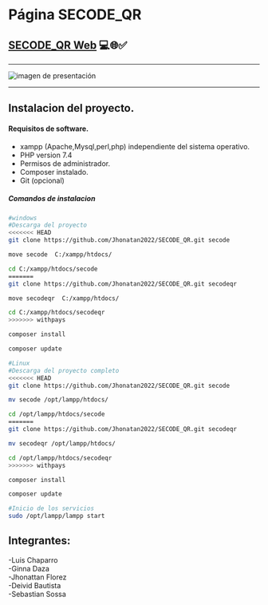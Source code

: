 # Página SECODE_QR

## [SECODE_QR Web](https://jhonatan2022.github.io/SECODE_QR/secode/views/) 💻🌐✅

---

![imagen de presentación](https://user-images.githubusercontent.com/101368711/168451328-ad0ef3c8-383c-421e-9700-1bab58299581.png)

---
## Instalacion del proyecto.

#### Requisitos de software.
* xampp (Apache,Mysql,perl,php) independiente del sistema operativo.
* PHP version 7.4
* Permisos de administrador.
* Composer instalado. 
* Git (opcional)

##### Comandos de instalacion 

```sh
#windows
#Descarga del proyecto
<<<<<<< HEAD
git clone https://github.com/Jhonatan2022/SECODE_QR.git secode

move secode  C:/xampp/htdocs/

cd C:/xampp/htdocs/secode
=======
git clone https://github.com/Jhonatan2022/SECODE_QR.git secodeqr

move secodeqr  C:/xampp/htdocs/

cd C:/xampp/htdocs/secodeqr
>>>>>>> withpays

composer install

composer update
```

```sh
#Linux
#Descarga del proyecto completo
<<<<<<< HEAD
git clone https://github.com/Jhonatan2022/SECODE_QR.git secode

mv secode /opt/lampp/htdocs/

cd /opt/lampp/htdocs/secode
=======
git clone https://github.com/Jhonatan2022/SECODE_QR.git secodeqr

mv secodeqr /opt/lampp/htdocs/

cd /opt/lampp/htdocs/secodeqr
>>>>>>> withpays

composer install

composer update
```

```sh
#Inicio de los servicios 
sudo /opt/lampp/lampp start
```



## Integrantes:
-Luis Chaparro <br>
-Ginna Daza <br>
-Jhonattan Florez <br>
-Deivid Bautista <br>
-Sebastian Sossa <br>
